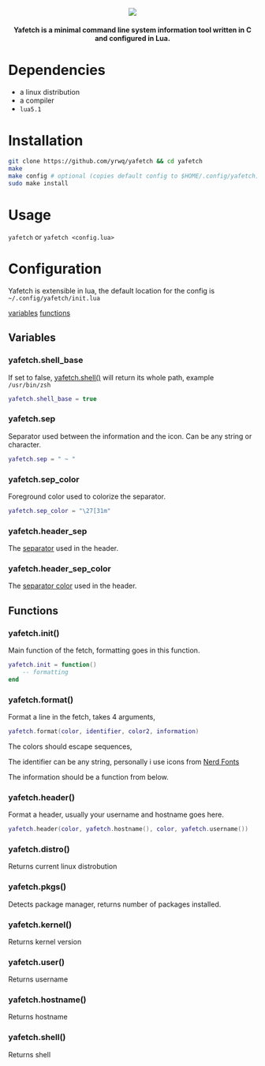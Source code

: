 <p align="center"> <img src="http://0x0.st/-P91.png"> </p>

<h4 align="center">Yafetch is a minimal command line system information tool written in C and configured in Lua. </h4>

# Dependencies

- a linux distribution
- a compiler
- `lua5.1`

# Installation

```zsh
git clone https://github.com/yrwq/yafetch && cd yafetch
make
make config # optional (copies default config to $HOME/.config/yafetch)
sudo make install
```

# Usage

`yafetch` or `yafetch <config.lua>`

# Configuration

Yafetch is extensible in lua, the default location for the config is `~/.config/yafetch/init.lua`

[variables](https://github.com/yrwq/yafetch#variables)
[functions](https://github.com/yrwq/yafetch#functions)

## Variables

### yafetch.shell_base

If set to false, [yafetch.shell()](#yafetch.shell()) will return its whole path, example `/usr/bin/zsh`

```lua
yafetch.shell_base = true
```

### yafetch.sep

Separator used between the information and the icon.
Can be any string or character.

```lua
yafetch.sep = " ~ "
```

### yafetch.sep_color

Foreground color used to colorize the separator.

```lua
yafetch.sep_color = "\27[31m"
```

### yafetch.header_sep

The [separator](yafetch.sep) used in the header.

### yafetch.header_sep_color

The [separator color](yafetch.sep_color) used in the header.

## Functions

### yafetch.init()

Main function of the fetch, formatting goes in this function.

```lua
yafetch.init = function()
    -- formatting
end
```

### yafetch.format()

Format a line in the fetch, takes 4 arguments,

```lua
yafetch.format(color, identifier, color2, information)
```

The colors should escape sequences,

The identifier can be any string, personally i use icons from [Nerd Fonts](https://github.com/ryanoasis/nerd-fonts)

The information should be a function from below.

### yafetch.header()

Format a header, usually your username and hostname goes here.

```lua
yafetch.header(color, yafetch.hostname(), color, yafetch.username())
```

### yafetch.distro()

Returns current linux distrobution

### yafetch.pkgs()

Detects package manager, returns number of packages installed.

### yafetch.kernel()

Returns kernel version

### yafetch.user()

Returns username

### yafetch.hostname()

Returns hostname

### yafetch.shell()

Returns shell

